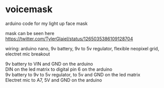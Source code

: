# voicemask
arduino code for my light up face mask

mask can be seen here https://twitter.com/TylerGlaiel/status/1265035386109128704

wiring: arduino nano, 9v battery, 9v to 5v regulator, flexible neopixel grid, electret mic breakout

9v battery to VIN and GND on the arduino  
DIN on the led matrix to digital pin 6 on the arduino  
9v battery to 9v to 5v regulator, to 5v and GND on the led matrix  
Electret mic to A7, 5V and GND on the arduino
